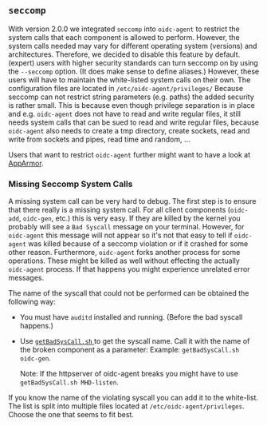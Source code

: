 ## `seccomp`
With version 2.0.0 we integrated `seccomp` into `oidc-agent` to restrict the system calls that each component is allowed to perform. 
However, the system calls needed may vary for different operating system (versions) and architectures. Therefore, we decided to disable this feature by default.
(expert) users with higher security standards can turn seccomp on by using the `--seccomp` option. (It does make sense to define aliases.) However, these users will have to maintain the white-listed system calls on their own. The configuration files are located in `/etc/oidc-agent/privileges/`
Because seccomp can not restrict string parameters (e.g. paths) the added security is rather small. This is because even though privilege separation is in place and e.g. `oidc-agent` does not have to read and write regular files, it still needs system calls that can be sued to read and write regular files, because `oidc-agent` also needs to create a tmp directory, create sockets, read and write from sockets and pipes, read time and random, ...

Users that want to restrict `oidc-agent` further might want to have a look
at [AppArmor](https://help.ubuntu.com/lts/serverguide/apparmor.html.en).

### Missing Seccomp System Calls

A missing system call can be very hard to debug. The first step is to ensure
that there really is a missing system call. For all client components (`oidc-add`,
`oidc-gen`, etc.) this is very easy. If they are killed by the kernel you probably
will see a `Bad Syscall` message on your terminal. However, for `oidc-agent` this
message will not appear so it's not that easy to tell if `oidc-agent` was killed
because of a seccomp violation or if it crashed for some other reason.
Furthermore, `oidc-agent` forks another process for some operations. These might
be killed as well without effecting the actually `oidc-agent` process. If that
happens you might experience unrelated error messages.

The name of the syscall that could not be performed can be obtained the
following way:
- You must have `auditd` installed and running. (Before the bad syscall
  happens.)
- Use [ `getBadSysCall.sh`
  ](https://github.com/indigo-dc/oidc-agent/blob/master/src/privileges/getBadSysCall.sh) to get the syscall name. 
  Call it with the name of the broken component as a parameter:
Example: `getBadSysCall.sh oidc-gen`.
  
  Note: If the httpserver of oidc-agent breaks you might have to use
  `getBadSysCall.sh MHD-listen`.

If you know the name of the violating syscall you can add it to the white-list.
The list is split into multiple files located at
`/etc/oidc-agent/privileges`. Choose the one that seems to fit best.


